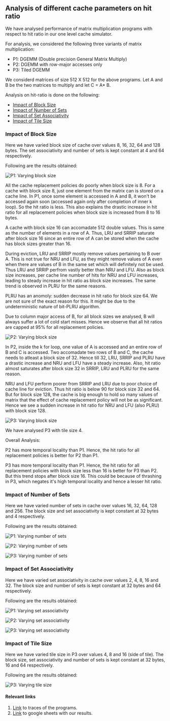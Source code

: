 ## Analysis of different cache parameters on hit ratio

We have analysed performance of matrix multiplication programs with respect to hit ratio in our one level cache simulator.

For analysis, we considered the following three variants of matrix multiplication:
- P1: DGEMM (Double precision General Matrix Multiply)
- P2: DGEMM with row-major accesses only
- P3: Tiled DGEMM 

We considerd matrices of size 512 X 512 for the above programs. Let A and B be the two matrices to multiply and let C = A* B.

Analysis on hit-ratio is done on the following:
 - [Impact of Block Size](#impact-of-block-size)
 - [Impact of Number of Sets](#impact-of-number-of-sets)
 - [Impact of Set Associativity](#impact-of-set-associativity)
 - [Impact of Tile Size](#impact-of-tile-size)

### Impact of Block Size

Here we have varied block size of cache over values 8, 16, 32, 64 and 128 bytes. The set associativity and number of sets is kept constant at 4 and 64 respectively. 

Following are the results obtained:

![P1: Varying block size](./images/varying-blocksize-P1.png)

All the cache replacement policies do poorly when block size is 8. For a cache with block size 8, just one element from the matrix can is stored on a cache line. In P1, once some element is accessed in A and B, it won't be accessed again soon (accessed again only after completion of inner k loop). So the hit ratio is less. This also explains the drastic increase in hit ratio for all replacement policies when block size is increased from 8 to 16 bytes.

A cache with block size 16 can accomadate 512 double values. This is same as the number of elements in a row of A. Thus, LRU and SRRIP saturate after block size 16 since an entire row of A can be stored when the cache has block sizes greater than 16.

During eviction, LRU and SRRIP mostly remove values pertaining to B over A. This is not true for NRU and LFU, as they might remove values of A even when there are values of B in the same set which will definitely not be used. Thus LRU and SRRIP perfrom vastly better than NRU and LFU. Also as block size increases, per cache line number of hits for NRU and LFU increases, leading to steady increase in hit ratio as block size increases. The same trend is observed in PLRU for the same reasons.

PLRU has an anomoly: sudden decrease in hit ratio for block size 64. We are not sure of the exact reason for this. It might be due to the undeterministic nature of bit-PLRU algorithm.

Due to column major access of B, for all block sizes we analysed, B will always suffer a lot of cold start misses. Hence we observe that all hit ratios are capped at 95% for all replacement policies.

![P2: Varying block size](./images/varying-blocksize-P2.png)

In P2, inside the k for loop, one value of A is accessed and an entire row of B and C is accessed. Two accomadate two rows of B and C, the cache needs to atleast a block size of 32. Hence till 32, LRU, SRRIP and PLRU have a drastic increase and NRU and LFU have a steady increase. Also, hit ratio almost saturates after block size 32 in SRRIP, LRU and PLRU for the same reason. 

NRU and LFU perform poorer from SRRIP and LRU due to poor choice of cache line for eviction. Thus hit ratio is below 90 for block size 32 and 64. But for block size 128, the cache is big enough to hold so many values of matrix that the effect of cache replacement policy will not be as significant. Hence we see a sudden increase in hit ratio for NRU and LFU (also PLRU) with block size 128.

![P3: Varying block size](./images/varying-blocksize-P3.png)

We have analysed P3 with tile size 4. 

Overall Analysis:

P2 has more temporal locality than P1. Hence, the hit ratio for all replacement policies is better for P2 than P1. 

P3 has more temporal locality than P1. Hence, the hit ratio for all replacement policies with block size  less than 16 is better for P3 than P2. But this trend stops after block size 16. This could be because of thrashing in P3, which negates it's high temporal locality and hence a lesser hit ratio.

### Impact of Number of Sets

Here we have varied number of sets in cache over values 16, 32, 64, 128 and 256. The block size and set associativity is kept constant at 32 bytes and 4 respectively.

Following are the results obtained:

![P1: Varying number of sets](./images/varying-number-of-sets-P1.png)

![P2: Varying number of sets](./images/varying-number-of-sets-P2.png)

![P3: Varying number of sets](./images/varying-number-of-sets-P3.png)

### Impact of Set Associativity

Here we have varied set associativity in cache over values 2, 4, 8, 16 and 32. The block size and number of sets is kept constant at 32 bytes and 64 respectively.

Following are the results obtained:

![P1: Varying set associativity](./images/varying-set-associativity-P1.png)

![P2: Varying set associativity](./images/varying-set-associativity-P2.png)

![P3: Varying set associativity](./images/varying-set-associativity-P3.png)


### Impact of Tile Size

Here we have varied tile size in P3 over values 4, 8 and 16 (side of tile). The block size, set associativity and number of sets is kept constant at 32 bytes, 16 and 64 respectively.

Following are the results obtained:

![P3: Varying tile size](./images/varying-tile-size-P3.png)

#### Relevant links
1. [Link](https://drive.google.com/drive/folders/1JsXtNrd9Myawke7c2M9BEU8nSjW3ATSR) to traces of the programs.
2. [Link](https://docs.google.com/spreadsheets/d/1dfC8pnfuAcPPloEfE03zAsp8cmzvUKPmlbnhgLS_E7s/edit?usp=sharing) to google sheets with our results.